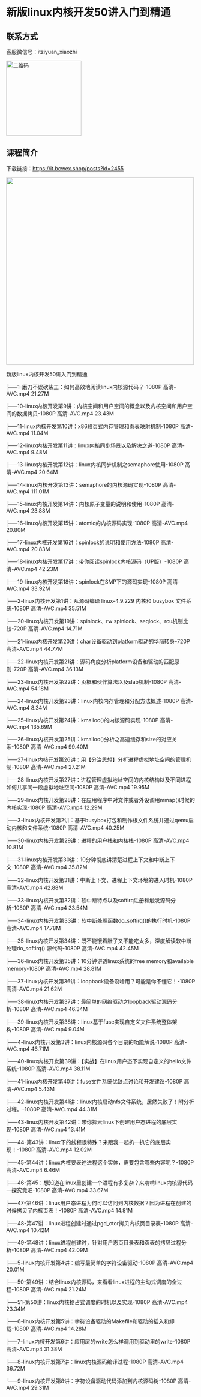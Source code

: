 # 新版linux内核开发50讲入门到精通

## 联系方式

客服微信号：itziyuan_xiaozhi

<img src="https://ziyuanyun.oss-cn-guangzhou.aliyuncs.com/common/20240614073449/666b82192834a.jpg" width="200" height="200" alt="二维码">

## 课程简介

下载链接：https://it.bcwex.shop/posts?id=2455

<img src="https://ziyuanyun.oss-cn-guangzhou.aliyuncs.com/yun/20240515184007/664491072e0e1.jpg" width="500" alt="">

  新版linux内核开发50讲入门到精通



 ├──1-磨刀不误砍柴工：如何高效地阅读linux内核源代码？-1080P 高清-AVC.mp4 21.27M

 ├──10-linux内核开发第9讲：内核空间和用户空间的概念以及内核空间和用户空间的数据拷贝-1080P 高清-AVC.mp4 23.43M

 ├──11-linux内核开发第10讲：x86段页式内存管理和页表映射机制-1080P 高清-AVC.mp4 11.04M

 ├──12-linux内核开发第11讲：linux内核同步场景以及解决之道-1080P 高清-AVC.mp4 9.48M

 ├──13-linux内核开发第12讲：linux内核同步机制之semaphore使用-1080P 高清-AVC.mp4 20.64M

 ├──14-linux内核开发第13讲：semaphore的内核源码实现-1080P 高清-AVC.mp4 111.01M

 ├──15-linux内核开发第14讲：内核原子变量的说明和使用-1080P 高清-AVC.mp4 23.88M

 ├──16-linux内核开发第15讲：atomic的内核源码实现-1080P 高清-AVC.mp4 20.80M

 ├──17-linux内核开发第16讲：spinlock的说明和使用方法-1080P 高清-AVC.mp4 20.83M

 ├──18-linux内核开发第17讲：带你阅读spinlock内核源码（UP版）-1080P 高清-AVC.mp4 42.23M

 ├──19-linux内核开发第18讲：spinlock在SMP下的源码实现-1080P 高清-AVC.mp4 33.92M

 ├──2-linux内核开发第1讲：从源码编译 linux-4.9.229 内核和 busybox 文件系统-1080P 高清-AVC.mp4 35.51M

 ├──20-linux内核开发第19讲：spinlock、rw spinlock、seqlock、rcu机制比较-720P 高清-AVC.mp4 14.71M

 ├──21-linux内核开发第20讲：char设备驱动到platform驱动的华丽转身-720P 高清-AVC.mp4 44.77M

 ├──22-linux内核开发第21讲：源码角度分析platform设备和驱动的匹配原则-720P 高清-AVC.mp4 36.13M

 ├──23-linux内核开发第22讲：页框和伙伴算法以及slab机制-1080P 高清-AVC.mp4 54.18M

 ├──24-linux内核开发第23讲：linux内核内存管理和分配方法概述-1080P 高清-AVC.mp4 8.34M

 ├──25-linux内核开发第24讲：kmalloc()的内核源码实现-1080P 高清-AVC.mp4 135.69M

 ├──26-linux内核开发第25讲：kmalloc()分析之高速缓存和size的对应关系-1080P 高清-AVC.mp4 99.40M

 ├──27-linux内核开发第26讲：用【分治思想】分析进程虚拟地址空间的管理机制-1080P 高清-AVC.mp4 27.21M

 ├──28-linux内核开发第27讲：进程管理虚拟地址空间的内核结构以及不同进程如何共享同一段虚拟地址空间-1080P 高清-AVC.mp4 19.95M

 ├──29-linux内核开发第28讲：在应用程序中对文件或者外设调用mmap()时候的内核实现-1080P 高清-AVC.mp4 12.29M

 ├──3-linux内核开发第2讲：基于busybox打包和制作根文件系统并通过qemu启动内核和文件系统-1080P 高清-AVC.mp4 40.25M

 ├──30-linux内核开发第29讲：进程的用户栈和内核栈-1080P 高清-AVC.mp4 10.81M

 ├──31-linux内核开发第30讲：10分钟彻底讲清楚进程上下文和中断上下文-1080P 高清-AVC.mp4 35.82M

 ├──32-linux内核开发第31讲：中断上下文、进程上下文环境的进入时机-1080P 高清-AVC.mp4 42.88M

 ├──33-linux内核开发第32讲：软中断特点以及softirq注册和触发源码分析-1080P 高清-AVC.mp4 33.54M

 ├──34-linux内核开发第33讲：软中断处理函数do_softirq()的执行时机-1080P 高清-AVC.mp4 17.78M

 ├──35-linux内核开发第34讲：既不能饿着肚子又不能吃太多，深度解读软中断处理do_softirq() 源代码-1080P 高清-AVC.mp4 42.45M

 ├──36-linux内核开发第35讲：10分钟讲透linux系统的free memory和available memory-1080P 高清-AVC.mp4 28.81M

 ├──37-linux内核开发第36讲：loopback设备没啥用？可能是你不懂它！-1080P 高清-AVC.mp4 21.62M

 ├──38-linux内核开发第37讲：最简单的网络驱动之loopback驱动源码分析-1080P 高清-AVC.mp4 46.34M

 ├──39-linux内核开发第38讲：linux基于fuse实现自定义文件系统整体架构-1080P 高清-AVC.mp4 9.04M

 ├──4-linux内核开发第3讲：linux内核源码各个目录的功能解说-1080P 高清-AVC.mp4 46.71M

 ├──40-linux内核开发第39讲：【实战】在linux用户态下实现自定义的hello文件系统-1080P 高清-AVC.mp4 38.11M

 ├──41-linux内核开发第40讲：fuse文件系统优缺点讨论和开发建议-1080P 高清-AVC.mp4 5.43M

 ├──42-linux内核开发第41讲：linux内核启动nfs文件系统，居然失败了！附分析过程。-1080P 高清-AVC.mp4 44.31M

 ├──43-linux内核开发第42讲：带你探索linux下创建用户态进程的底层实现-1080P 高清-AVC.mp4 13.41M

 ├──44-第43讲：linux下的线程很特殊？来跟我一起扒一扒它的底层实现！-1080P 高清-AVC.mp4 12.02M

 ├──45-第44讲：linux内核要表述进程这个实体，需要包含哪些内容呢？-1080P 高清-AVC.mp4 6.46M

 ├──46-第45：想知道在linux里创建一个进程有多复杂？来啃啃linux内核源代码一探究竟吧-1080P 高清-AVC.mp4 33.67M

 ├──47-第46讲：linux用户态进程为何可以访问到内核数据？因为进程在创建的时候拷贝了内核页表！-1080P 高清-AVC.mp4 14.81M

 ├──48-第47讲：linux进程创建时通过pgd_ctor拷贝内核页目录表-1080P 高清-AVC.mp4 10.42M

 ├──49-第48讲：linux进程创建时，针对用户态页目录表和页表的拷贝过程分析-1080P 高清-AVC.mp4 42.09M

 ├──5-linux内核开发第4讲：编写最简单的字符设备驱动-1080P 高清-AVC.mp4 20.01M

 ├──50-第49讲：结合linux内核源码，来看看linux进程的主动式调度的全过程-1080P 高清-AVC.mp4 21.24M

 ├──51-第50讲：linux内核抢占式调度的时机以及实现-1080P 高清-AVC.mp4 23.34M

 ├──6-linux内核开发第5讲：字符设备驱动的Makefile和驱动的插入和卸载-1080P 高清-AVC.mp4 14.28M

 ├──7-linux内核开发第6讲：应用层的write怎么样调用到驱动里的write-1080P 高清-AVC.mp4 31.38M

 ├──8-linux内核开发第7讲：linux内核源码编译过程-1080P 高清-AVC.mp4 36.72M

 └──9-linux内核开发第8讲：字符设备驱动代码添加到内核源码树-1080P 高清-AVC.mp4 29.31M

  